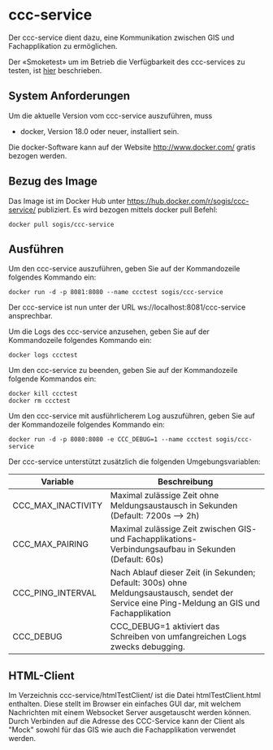 # ccc-service

Der ccc-service dient dazu, eine Kommunikation 
zwischen GIS und Fachapplikation zu ermöglichen.

Der «Smoketest» um im Betrieb die Verfügbarkeit des ccc-services zu testen, ist [hier](probetool.md) beschrieben.

## System Anforderungen
Um die aktuelle Version vom ccc-service auszuführen, muss 
 - docker, Version 18.0 oder neuer, installiert sein.

Die docker-Software kann auf der Website http://www.docker.com/ gratis bezogen werden.

## Bezug des Image
Das Image ist im Docker Hub unter https://hub.docker.com/r/sogis/ccc-service/ publiziert. Es wird bezogen mittels docker pull Befehl:

    docker pull sogis/ccc-service

## Ausführen
Um den ccc-service auszuführen, geben Sie auf der Kommandozeile folgendes Kommando ein:

    docker run -d -p 8081:8080 --name ccctest sogis/ccc-service

Der ccc-service ist nun unter der URL ws://localhost:8081/ccc-service ansprechbar.
    
Um die Logs des ccc-service anzusehen, geben Sie auf der Kommandozeile folgendes Kommando ein:

    docker logs ccctest
    
Um den ccc-service zu beenden, geben Sie auf der Kommandozeile folgende Kommandos ein:

    docker kill ccctest
    docker rm ccctest

Um den ccc-service mit ausführlicherem Log auszuführen, geben Sie auf der Kommandozeile folgendes Kommando ein:

    docker run -d -p 8080:8080 -e CCC_DEBUG=1 --name ccctest sogis/ccc-service
    
Der ccc-service unterstützt zusätzlich die folgenden Umgebungsvariablen:

Variable           | Beschreibung
-------------------|----------------
CCC_MAX_INACTIVITY | Maximal zulässige Zeit ohne Meldungsaustausch in Sekunden (Default: 7200s --> 2h)
CCC_MAX_PAIRING    | Maximal zulässige Zeit zwischen GIS- und Fachapplikations-Verbindungsaufbau in Sekunden (Default: 60s)
CCC_PING_INTERVAL  | Nach Ablauf dieser Zeit (in Sekunden; Default: 300s) ohne Meldungsaustausch, sendet der Service eine Ping-Meldung an GIS und Fachapplikation
CCC_DEBUG          | CCC_DEBUG=1 aktiviert das Schreiben von umfangreichen Logs zwecks debugging.

## HTML-Client
Im Verzeichnis ccc-service/htmlTestClient/ ist die Datei htmlTestClient.html enthalten. Diese stellt im Browser ein einfaches GUI dar, mit welchem Nachrichten mit einem Websocket Server ausgetauscht werden können. Durch Verbinden auf die Adresse des CCC-Service kann der Client als "Mock" sowohl für das GIS wie auch die Fachapplikation verwendet werden.



